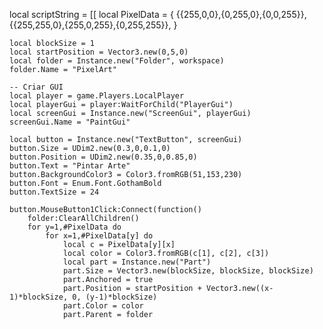 local scriptString = [[
    local PixelData = {
        {{255,0,0},{0,255,0},{0,0,255}},
        {{255,255,0},{255,0,255},{0,255,255}},
    }
    
    local blockSize = 1
    local startPosition = Vector3.new(0,5,0)
    local folder = Instance.new("Folder", workspace)
    folder.Name = "PixelArt"

    -- Criar GUI
    local player = game.Players.LocalPlayer
    local playerGui = player:WaitForChild("PlayerGui")
    local screenGui = Instance.new("ScreenGui", playerGui)
    screenGui.Name = "PaintGui"

    local button = Instance.new("TextButton", screenGui)
    button.Size = UDim2.new(0.3,0,0.1,0)
    button.Position = UDim2.new(0.35,0,0.85,0)
    button.Text = "Pintar Arte"
    button.BackgroundColor3 = Color3.fromRGB(51,153,230)
    button.Font = Enum.Font.GothamBold
    button.TextSize = 24

    button.MouseButton1Click:Connect(function()
        folder:ClearAllChildren()
        for y=1,#PixelData do
            for x=1,#PixelData[y] do
                local c = PixelData[y][x]
                local color = Color3.fromRGB(c[1], c[2], c[3])
                local part = Instance.new("Part")
                part.Size = Vector3.new(blockSize, blockSize, blockSize)
                part.Anchored = true
                part.Position = startPosition + Vector3.new((x-1)*blockSize, 0, (y-1)*blockSize)
                part.Color = color
                part.Parent = folder
